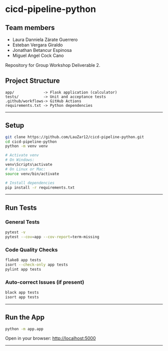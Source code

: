 # cicd-pipeline-python

## Team members
- Laura Danniela Zárate Guerrero
- Esteban Vergara Giraldo
- Jonathan Betancur Espinosa
- Miguel Angel Cock Cano

Repository for Group Workshop Deliverable 2.

## Project Structure

```
app/             -> Flask application (calculator)
tests/           -> Unit and acceptance tests
.github/workflows-> GitHub Actions
requirements.txt -> Python dependencies
```

---

## Setup

```bash
git clone https://github.com/LauZar12/cicd-pipeline-python.git
cd cicd-pipeline-python
python -m venv venv

# Activate venv
# On Windows:
venv\Scripts\activate
# On Linux or Mac:
source venv/bin/activate

# Install dependencies
pip install -r requirements.txt
```

---

## Run Tests

### General Tests

```bash
pytest -v
pytest --cov=app --cov-report=term-missing
```

### Code Quality Checks

```bash
flake8 app tests
isort --check-only app tests
pylint app tests
```

### Auto-correct Issues (if present)

```bash
black app tests
isort app tests
```

---

## Run the App

```bash
python -m app.app
```

Open in your browser: [http://localhost:5000](http://localhost:5000)

---

